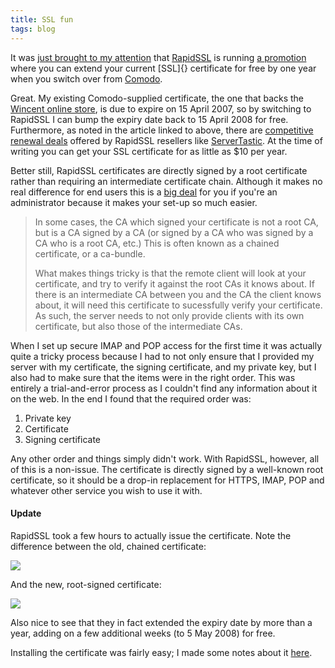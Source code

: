 ```yaml
---
title: SSL fun
tags: blog
---
```


It was [just brought to my attention](http://fukamachi.org/wp/2007/01/04/ssl-scam-now-slightly-cheaper/) that [RapidSSL](http://www.rapidssl.com/index_ssl.htm) is running [a promotion](http://www.rapidssl.com/ssl-certificate-products/ssl-certificate-replace.htm) where you can extend your current [SSL]{} certificate for free by one year when you switch over from [Comodo](http://www.comodogroup.com/).

Great. My existing Comodo-supplied certificate, the one that backs the [Wincent online store](https://wincent.com/a/store/), is due to expire on 15 April 2007, so by switching to RapidSSL I can bump the expiry date back to 15 April 2008 for free. Furthermore, as noted in the article linked to above, there are [competitive renewal deals](http://www.servertastic.com/store/product.asp?numRecordPosition=1&P_ID=222) offered by RapidSSL resellers like [ServerTastic](http://www.servertastic.com/index.asp). At the time of writing you can get your SSL certificate for as little as \$10 per year.

Better still, RapidSSL certificates are directly signed by a root certificate rather than requiring an intermediate certificate chain. Although it makes no real difference for end users this is a [big deal](http://gagravarr.org/writing/openssl-certs/personal.shtml) for you if you're an administrator because it makes your set-up so much easier.

> In some cases, the CA which signed your certificate is not a root CA, but is a CA signed by a CA (or signed by a CA who was signed by a CA who is a root CA, etc.) This is often known as a chained certificate, or a ca-bundle.
>
> What makes things tricky is that the remote client will look at your certificate, and try to verify it against the root CAs it knows about. If there is an intermediate CA between you and the CA the client knows about, it will need this certificate to sucessfully verify your certificate. As such, the server needs to not only provide clients with its own certificate, but also those of the intermediate CAs.

When I set up secure IMAP and POP access for the first time it was actually quite a tricky process because I had to not only ensure that I provided my server with my certificate, the signing certificate, and my private key, but I also had to make sure that the items were in the right order. This was entirely a trial-and-error process as I couldn't find any information about it on the web. In the end I found that the required order was:

1.  Private key
2.  Certificate
3.  Signing certificate

Any other order and things simply didn't work. With RapidSSL, however, all of this is a non-issue. The certificate is directly signed by a well-known root certificate, so it should be a drop-in replacement for HTTPS, IMAP, POP and whatever other service you wish to use it with.

#### Update

RapidSSL took a few hours to actually issue the certificate. Note the difference between the old, chained certificate:

![](/system/images/legacy/old-cert.png)

And the new, root-signed certificate:

![](/system/images/legacy/new-cert.png)

Also nice to see that they in fact extended the expiry date by more than a year, adding on a few additional weeks (to 5 May 2008) for free.

Installing the certificate was fairly easy; I made some notes about it [here](http://wincent.com/wiki/Installing_a_new_SSL_certificate).
